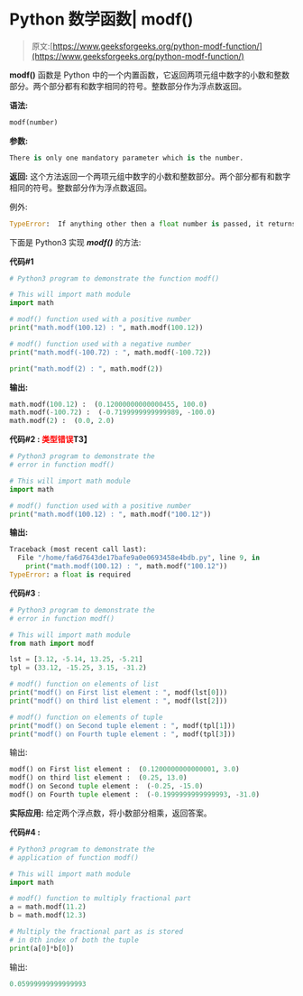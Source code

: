 # Python 数学函数| modf()

> 原文:[https://www.geeksforgeeks.org/python-modf-function/](https://www.geeksforgeeks.org/python-modf-function/)

**modf()** 函数是 Python 中的一个内置函数，它返回两项元组中数字的小数和整数部分。两个部分都有和数字相同的符号。整数部分作为浮点数返回。

**语法:**

```py
modf(number) 
```

**参数:**

```py
There is only one mandatory parameter which is the number. 
```

**返回:**
这个方法返回一个两项元组中数字的小数和整数部分。两个部分都有和数字相同的符号。整数部分作为浮点数返回。

例外:

```py
TypeError:  If anything other then a float number is passed, it returns a type error. 
```

下面是 Python3 实现 ***modf()*** 的方法:

**代码#1**

```py
# Python3 program to demonstrate the function modf()

# This will import math module
import math   

# modf() function used with a positive number
print("math.modf(100.12) : ", math.modf(100.12))

# modf() function used with a negative number
print("math.modf(-100.72) : ", math.modf(-100.72)) 

print("math.modf(2) : ", math.modf(2)) 
```

**输出:**

```py
math.modf(100.12) :  (0.12000000000000455, 100.0)
math.modf(-100.72) :  (-0.7199999999999989, -100.0)
math.modf(2) :  (0.0, 2.0)

```

**代码#2 : <font color="red">类型错误</font>T3】**

```py
# Python3 program to demonstrate the  
# error in function modf()

# This will import math module
import math   

# modf() function used with a positive number
print("math.modf(100.12) : ", math.modf("100.12"))
```

**输出:**

```py
Traceback (most recent call last):
  File "/home/fa6d7643de17bafe9a0e0693458e4bdb.py", line 9, in 
    print("math.modf(100.12) : ", math.modf("100.12"))
TypeError: a float is required

```

**代码#3** :

```py
# Python3 program to demonstrate the 
# error in function modf()

# This will import math module
from math import modf

lst = [3.12, -5.14, 13.25, -5.21]
tpl = (33.12, -15.25, 3.15, -31.2)

# modf() function on elements of list
print("modf() on First list element : ", modf(lst[0]))
print("modf() on third list element : ", modf(lst[2]))

# modf() function on elements of tuple
print("modf() on Second tuple element : ", modf(tpl[1]))
print("modf() on Fourth tuple element : ", modf(tpl[3]))
```

输出:

```py
modf() on First list element :  (0.1200000000000001, 3.0)
modf() on third list element :  (0.25, 13.0)
modf() on Second tuple element :  (-0.25, -15.0)
modf() on Fourth tuple element :  (-0.1999999999999993, -31.0)

```

**实际应用:**
给定两个浮点数，将小数部分相乘，返回答案。

**代码#4 :**

```py
# Python3 program to demonstrate the 
# application of function modf()

# This will import math module
import math   

# modf() function to multiply fractional part 
a = math.modf(11.2) 
b = math.modf(12.3)

# Multiply the fractional part as is stored  
# in 0th index of both the tuple
print(a[0]*b[0])
```

输出:

```py
0.05999999999999993

```
